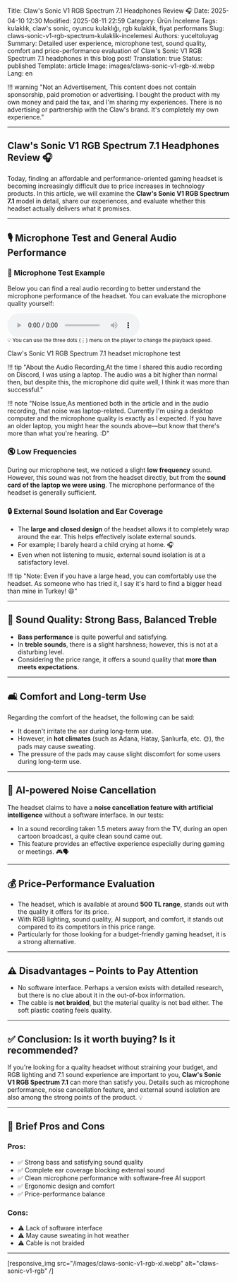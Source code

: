Title: Claw's Sonic V1 RGB Spectrum 7.1 Headphones Review 🎧
Date: 2025-04-10 12:30
Modified: 2025-08-11 22:59
Category: Ürün İnceleme
Tags: kulaklık, claw's sonic, oyuncu kulaklığı, rgb kulaklık, fiyat performans
Slug: claws-sonic-v1-rgb-spectrum-kulaklik-incelemesi
Authors: yuceltoluyag
Summary: Detailed user experience, microphone test, sound quality, comfort and price-performance evaluation of Claw's Sonic V1 RGB Spectrum 7.1 headphones in this blog post!
Translation: true
Status: published
Template: article
Image: images/claws-sonic-v1-rgb-xl.webp
Lang: en

!!! warning "Not an Advertisement, This content does not contain sponsorship, paid promotion or advertising. I bought the product with my own money and paid the tax, and I'm sharing my experiences. There is no advertising or partnership with the Claw's brand. It's completely my own experience."

---

## Claw's Sonic V1 RGB Spectrum 7.1 Headphones Review 🎧

Today, finding an affordable and performance-oriented gaming headset is becoming increasingly difficult due to price increases in technology products. In this article, we will examine the **Claw's Sonic V1 RGB Spectrum 7.1** model in detail, share our experiences, and evaluate whether this headset actually delivers what it promises.

---

## 🎙️ Microphone Test and General Audio Performance

### 📢 Microphone Test Example

Below you can find a real audio recording to better understand the microphone performance of the headset. You can evaluate the microphone quality yourself:

<div class="audio-player">
  <audio controls preload="metadata">
    <source src="/files/sestesti.opus" type="audio/ogg">
    Your browser doesn't support the audio element. <a href="/files/sestesti.opus">Click to download the audio recording</a>.
  </audio>
  <div class="audio-tip">
    <small>💡 You can use the three dots (⋮) menu on the player to change the playback speed.</small>
  </div>
  <p class="audio-caption">Claw's Sonic V1 RGB Spectrum 7.1 headset microphone test</p>
</div>

!!! tip "About the Audio Recording,At the time I shared this audio recording on Discord, I was using a laptop. The audio was a bit higher than normal then, but despite this, the microphone did quite well, I think it was more than successful."

!!! note "Noise Issue,As mentioned both in the article and in the audio recording, that noise was laptop-related. Currently I'm using a desktop computer and the microphone quality is exactly as I expected. If you have an older laptop, you might hear the sounds above—but know that there's more than what you're hearing. :D"

### 🔇 Low Frequencies

During our microphone test, we noticed a slight **low frequency** sound. However, this sound was not from the headset directly, but from the **sound card of the laptop we were using**. The microphone performance of the headset is generally sufficient.

### 🔒 External Sound Isolation and Ear Coverage

- The **large and closed design** of the headset allows it to completely wrap around the ear. This helps effectively isolate external sounds.
- For example; I barely heard a child crying at home. 🎧
- Even when not listening to music, external sound isolation is at a satisfactory level.

!!! tip "Note: Even if you have a large head, you can comfortably use the headset. As someone who has tried it, I say it's hard to find a bigger head than mine in Turkey! 😄"

---

## 🎵 Sound Quality: Strong Bass, Balanced Treble

- **Bass performance** is quite powerful and satisfying.
- In **treble sounds**, there is a slight harshness; however, this is not at a disturbing level.
- Considering the price range, it offers a sound quality that **more than meets expectations**.

---

## 🛋️ Comfort and Long-term Use

Regarding the comfort of the headset, the following can be said:

- It doesn't irritate the ear during long-term use.
- However, in **hot climates** (such as Adana, Hatay, Şanlıurfa, etc. 🌞), the pads may cause sweating.
- The pressure of the pads may cause slight discomfort for some users during long-term use.

---

## 🧠 AI-powered Noise Cancellation

The headset claims to have a **noise cancellation feature with artificial intelligence** without a software interface. In our tests:

- In a sound recording taken 1.5 meters away from the TV, during an open cartoon broadcast, a quite clean sound came out.
- This feature provides an effective experience especially during gaming or meetings. 🎮🗣️

---

## 💰 Price-Performance Evaluation

- The headset, which is available at around **500 TL range**, stands out with the quality it offers for its price.
- With RGB lighting, sound quality, AI support, and comfort, it stands out compared to its competitors in this price range.
- Particularly for those looking for a budget-friendly gaming headset, it is a strong alternative.

---

## ⚠️ Disadvantages – Points to Pay Attention

- No software interface. Perhaps a version exists with detailed research, but there is no clue about it in the out-of-box information.
- The cable is **not braided**, but the material quality is not bad either. The soft plastic coating feels quality.

---

## ✅ Conclusion: Is it worth buying? Is it recommended?

If you're looking for a quality headset without straining your budget, and RGB lighting and 7.1 sound experience are important to you, **Claw's Sonic V1 RGB Spectrum 7.1** can more than satisfy you. Details such as microphone performance, noise cancellation feature, and external sound isolation are also among the strong points of the product. 💡

---

## 📌 Brief Pros and Cons

### Pros:

- ✅ Strong bass and satisfying sound quality
- ✅ Complete ear coverage blocking external sound
- ✅ Clean microphone performance with software-free AI support
- ✅ Ergonomic design and comfort
- ✅ Price-performance balance

### Cons:

- ⚠️ Lack of software interface
- ⚠️ May cause sweating in hot weather
- ⚠️ Cable is not braided

---

[responsive_img src="/images/claws-sonic-v1-rgb-xl.webp" alt="claws-sonic-v1-rgb" /]